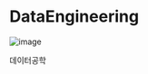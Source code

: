 # DataEngineering
![image](https://user-images.githubusercontent.com/50233862/140955316-d9510c4c-6233-4f78-9c66-5c594c57699e.png)

데이터공학
